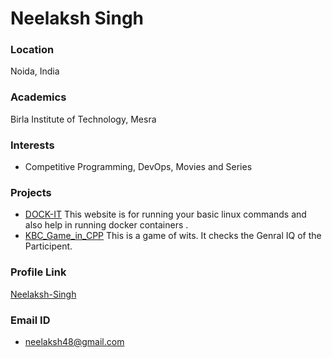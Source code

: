 # Neelaksh Singh

### Location

Noida, India

### Academics
Birla Institute of Technology, Mesra

### Interests

- Competitive Programming, DevOps, Movies and Series

### Projects

- [DOCK-IT](https://github.com/Neelaksh-Singh/DOCK-IT/) This website is for running your basic linux commands and also help in running docker containers .
- [KBC_Game_in_CPP](https://github.com/Neelaksh-Singh/KBC_Game_in_CPP) This is a game of wits. It checks the Genral IQ of the Participent.


### Profile Link

[Neelaksh-Singh](https://github.com/Neelaksh-Singh)

### Email ID

- neelaksh48@gmail.com
